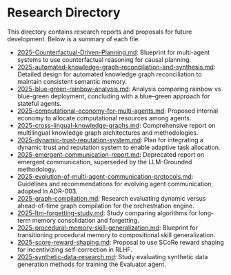 # Research Directory

This directory contains research reports and proposals for future development. Below is a summary of each file.


- [2025-Counterfactual-Driven-Planning.md](./2025-Counterfactual-Driven-Planning.md): Blueprint for multi-agent systems to use counterfactual reasoning for causal planning.
- [2025-automated-knowledge-graph-reconciliation-and-synthesis.md](./2025-automated-knowledge-graph-reconciliation-and-synthesis.md): Detailed design for automated knowledge graph reconciliation to maintain consistent semantic memory.
- [2025-blue-green-rainbow-analysis.md](./2025-blue-green-rainbow-analysis.md): Analysis comparing rainbow vs blue-green deployment, concluding with a blue–green approach for stateful agents.
- [2025-computational-economy-for-multi-agents.md](./2025-computational-economy-for-multi-agents.md): Proposed internal economy to allocate computational resources among agents.
- [2025-cross-lingual-knowledge-graphs.md](./2025-cross-lingual-knowledge-graphs.md): Comprehensive report on multilingual knowledge graph architectures and methodologies.
- [2025-dynamic-trust-reputation-system.md](./2025-dynamic-trust-reputation-system.md): Plan for integrating a dynamic trust and reputation system to enable adaptive task allocation.
- [2025-emergent-communication-report.md](./2025-emergent-communication-report.md): Deprecated report on emergent communication, superseded by the LLM-Grounded methodology.
- [2025-evolution-of-multi-agent-communication-protocols.md](./2025-evolution-of-multi-agent-communication-protocols.md): Guidelines and recommendations for evolving agent communication, adopted in ADR-003.
- [2025-graph-compilation.md](./2025-graph-compilation.md): Research evaluating dynamic versus ahead-of-time graph compilation for the orchestration engine.
- [2025-ltm-forgetting-study.md](./2025-ltm-forgetting-study.md): Study comparing algorithms for long-term memory consolidation and forgetting.
- [2025-procedural-memory-skill-generalization.md](./2025-procedural-memory-skill-generalization.md): Blueprint for transitioning procedural memory to compositional skill generalization.
- [2025-score-reward-shaping.md](./2025-score-reward-shaping.md): Proposal to use SCoRe reward shaping for incentivizing self-correction in RLHF.
- [2025-synthetic-data-research.md](./2025-synthetic-data-research.md): Study evaluating synthetic data generation methods for training the Evaluator agent.
